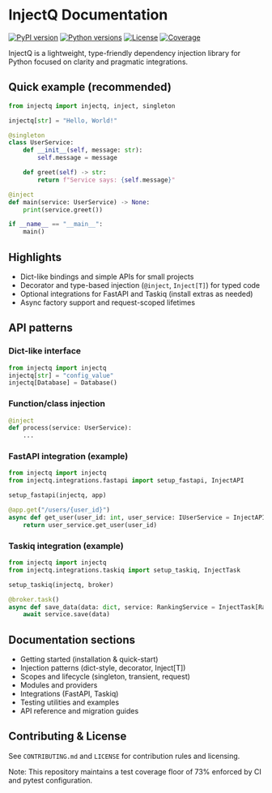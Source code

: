 # InjectQ Documentation

[![PyPI version](https://badge.fury.io/py/injectq.svg)](https://pypi.org/project/injectq/)
[![Python versions](https://img.shields.io/pypi/pyversions/injectq.svg)](https://pypi.org/project/injectq/)
[![License](https://img.shields.io/github/license/Iamsdt/injectq.svg)](https://github.com/Iamsdt/injectq/blob/main/LICENSE)
[![Coverage](https://img.shields.io/badge/coverage-73%25-yellow.svg)](#)


InjectQ is a lightweight, type-friendly dependency injection library for Python focused on clarity and pragmatic integrations.

## Quick example (recommended)

```python
from injectq import injectq, inject, singleton

injectq[str] = "Hello, World!"

@singleton
class UserService:
    def __init__(self, message: str):
        self.message = message

    def greet(self) -> str:
        return f"Service says: {self.message}"

@inject
def main(service: UserService) -> None:
    print(service.greet())

if __name__ == "__main__":
    main()
```

## Highlights

- Dict-like bindings and simple APIs for small projects
- Decorator and type-based injection (`@inject`, `Inject[T]`) for typed code
- Optional integrations for FastAPI and Taskiq (install extras as needed)
- Async factory support and request-scoped lifetimes

## API patterns

### Dict-like interface

```python
from injectq import injectq
injectq[str] = "config_value"
injectq[Database] = Database()
```

### Function/class injection

```python
@inject
def process(service: UserService):
    ...
```

### FastAPI integration (example)

```python
from injectq import injectq
from injectq.integrations.fastapi import setup_fastapi, InjectAPI

setup_fastapi(injectq, app)

@app.get("/users/{user_id}")
async def get_user(user_id: int, user_service: IUserService = InjectAPI[IUserService]):
    return user_service.get_user(user_id)
```

### Taskiq integration (example)

```python
from injectq import injectq
from injectq.integrations.taskiq import setup_taskiq, InjectTask

setup_taskiq(injectq, broker)

@broker.task()
async def save_data(data: dict, service: RankingService = InjectTask[RankingService]):
    await service.save(data)
```

## Documentation sections

- Getting started (installation & quick-start)
- Injection patterns (dict-style, decorator, Inject[T])
- Scopes and lifecycle (singleton, transient, request)
- Modules and providers
- Integrations (FastAPI, Taskiq)
- Testing utilities and examples
- API reference and migration guides

## Contributing & License

See `CONTRIBUTING.md` and `LICENSE` for contribution rules and licensing.

Note: This repository maintains a test coverage floor of 73% enforced by CI and pytest configuration.
